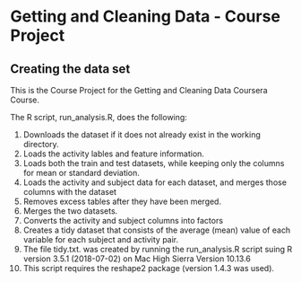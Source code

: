 #  Getting and Cleaning Data - Course Project
##  Creating the data set

This is the Course Project for the Getting and Cleaning Data Coursera Course.

The R script, run_analysis.R, does the following:
      
1.  Downloads the dataset if it does not already exist in the working directory.
2.  Loads the activity lables and feature information.
3.  Loads both the train and test datasets, while keeping only the columns for mean or standard deviation.
4.  Loads the activity and subject data for each dataset, and merges those columns with the dataset
5.  Removes excess tables after they have been merged.
6.  Merges the two datasets.
7.  Converts the activity and subject columns into factors
8.  Creates a tidy dataset that consists of the average (mean) value of each variable for each subject and activity pair.
9.  The file tidy.txt. was created by running the run_analysis.R script suing R version 3.5.1
(2018-07-02) on Mac High Sierra Version 10.13.6
10.  This script requires the reshape2 package (version 1.4.3 was used).
